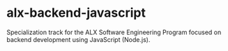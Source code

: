 # alx-backend-javascript
Specialization track for the ALX Software Engineering Program focused on backend development using JavaScript (Node.js).
